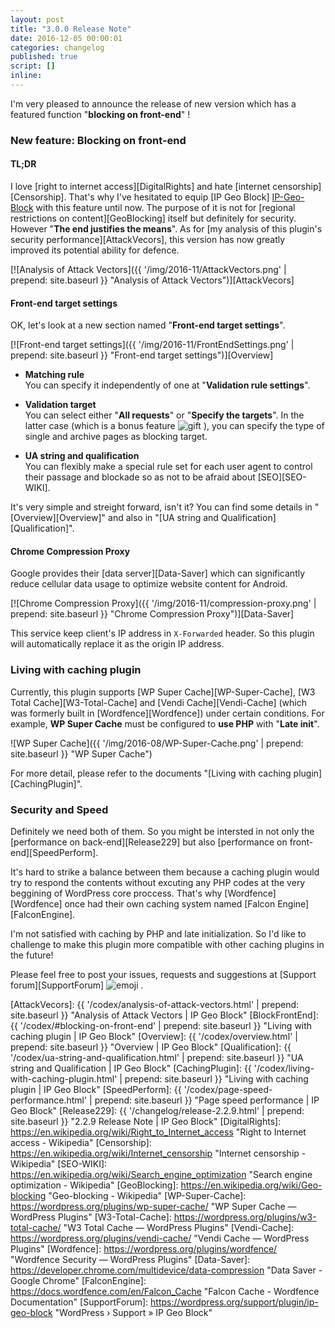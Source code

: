 ```yaml
---
layout: post
title: "3.0.0 Release Note"
date: 2016-12-05 00:00:01
categories: changelog
published: true
script: []
inline:
---
```


I'm very pleased to announce the release of new version which has a featured 
function "**blocking on front-end**" !

<!--more-->

### New feature: Blocking on front-end ###

#### TL;DR ####

I love [right to internet access][DigitalRights] and hate [internet 
censorship][Censorship]. That's why I've hesitated to equip [IP Geo Block]
[IP-Geo-Block] with this feature until now. The purpose of it is not for 
[regional restrictions on content][GeoBlocking] itself but definitely for 
security. However "**The end justifies the means**". As for 
  [my analysis of this plugin's security performance][AttackVecors], 
this version has now greatly improved its potential ability for defence.

[![Analysis of Attack Vectors]({{ '/img/2016-11/AttackVectors.png' | prepend: site.baseurl }}
  "Analysis of Attack Vectors")][AttackVecors]

#### Front-end target settings ####

OK, let's look at a new section named "**Front-end target settings**".

[![Front-end target settings]({{ '/img/2016-11/FrontEndSettings.png' | prepend: site.baseurl }}
  "Front-end target settings")][Overview]

- **Matching rule**  
  You can specify it independently of one at "**Validation rule settings**".

- **Validation target**  
  You can select either "**All requests**" or "**Specify the targets**".
  In the latter case (which is a bonus feature <span class="emoji">
  ![gift](https://assets-cdn.github.com/images/icons/emoji/unicode/1f381.png)
  </span>), you can specify the type of single and archive pages as blocking 
  target.

- **UA string and qualification**  
  You can flexibly make a special rule set for each user agent to control 
  their passage and blockade so as not to be afraid about [SEO][SEO-WIKI].

It's very simple and streight forward, isn't it? You can find some details
in "[Overview][Overview]" and also 
in "[UA string and Qualification][Qualification]".

#### Chrome Compression Proxy ####

Google provides their [data server][Data-Saver] which can significantly reduce 
cellular data usage to optimize website content for Android.

[![Chrome Compression Proxy]({{ '/img/2016-11/compression-proxy.png' | prepend: site.baseurl }}
  "Chrome Compression Proxy")][Data-Saver]

This service keep client's IP address in `X-Forwarded` header. So this plugin 
will automatically replace it as the origin IP address.

### Living with caching plugin ###

Currently, this plugin supports 
  [WP Super Cache][WP-Super-Cache],
  [W3 Total Cache][W3-Total-Cache] and
  [Vendi Cache][Vendi-Cache] (which was formerly built in
  [Wordfence][Wordfence])
under certain conditions. For example, **WP Super Cache** must be configured 
to **use PHP** with "**Late init**".

![WP Super Cache]({{ '/img/2016-08/WP-Super-Cache.png' | prepend: site.baseurl }}
 "WP Super Cache")

For more detail, please refer to the documents "[Living with caching plugin]
[CachingPlugin]".

### Security and Speed ###

Definitely we need both of them. So you might be intersted in not only the 
[performance on back-end][Release229] but also 
[performance on front-end][SpeedPerform].

It's hard to strike a balance between them because a caching plugin would try 
to respond the contents without excuting any PHP codes at the very beggining 
of WordPress core proccess. That's why [Wordfence][Wordfence] once had their 
own caching system named [Falcon Engine][FalconEngine].

I'm not satisfied with caching by PHP and late initialization. So I'd like to 
challenge to make this plugin more compatible with other caching plugins in 
the future!

Please feel free to post your issues, requests and suggestions at 
[Support forum][SupportForum] <span class="emoji">
![emoji](https://assets-cdn.github.com/images/icons/emoji/unicode/1f477.png)
</span>.

[IP-Geo-Block]:   https://wordpress.org/plugins/ip-geo-block/ "WordPress › IP Geo Block « WordPress Plugins"
[AttackVecors]:   {{ '/codex/analysis-of-attack-vectors.html'  | prepend: site.baseurl }} "Analysis of Attack Vectors | IP Geo Block"
[BlockFrontEnd]:  {{ '/codex/#blocking-on-front-end'           | prepend: site.baseurl }} "Living with caching plugin | IP Geo Block"
[Overview]:       {{ '/codex/overview.html'                    | prepend: site.baseurl }} "Overview | IP Geo Block"
[Qualification]:  {{ '/codex/ua-string-and-qualification.html' | prepend: site.baseurl }} "UA string and Qualification | IP Geo Block"
[CachingPlugin]:  {{ '/codex/living-with-caching-plugin.html'  | prepend: site.baseurl }} "Living with caching plugin | IP Geo Block"
[SpeedPerform]:   {{ '/codex/page-speed-performance.html'      | prepend: site.baseurl }} "Page speed performance | IP Geo Block"
[Release229]:     {{ '/changelog/release-2.2.9.html'           | prepend: site.baseurl }} "2.2.9 Release Note | IP Geo Block"
[DigitalRights]:  https://en.wikipedia.org/wiki/Right_to_Internet_access "Right to Internet access - Wikipedia"
[Censorship]:     https://en.wikipedia.org/wiki/Internet_censorship "Internet censorship - Wikipedia"
[SEO-WIKI]:       https://en.wikipedia.org/wiki/Search_engine_optimization "Search engine optimization - Wikipedia"
[GeoBlocking]:    https://en.wikipedia.org/wiki/Geo-blocking "Geo-blocking - Wikipedia"
[WP-Super-Cache]: https://wordpress.org/plugins/wp-super-cache/ "WP Super Cache &mdash; WordPress Plugins"
[W3-Total-Cache]: https://wordpress.org/plugins/w3-total-cache/ "W3 Total Cache &mdash; WordPress Plugins"
[Vendi-Cache]:    https://wordpress.org/plugins/vendi-cache/ "Vendi Cache &mdash; WordPress Plugins"
[Wordfence]:      https://wordpress.org/plugins/wordfence/ "Wordfence Security &mdash; WordPress Plugins"
[Data-Saver]:     https://developer.chrome.com/multidevice/data-compression "Data Saver - Google Chrome"
[FalconEngine]:   https://docs.wordfence.com/en/Falcon_Cache "Falcon Cache - Wordfence Documentation"
[SupportForum]:   https://wordpress.org/support/plugin/ip-geo-block "WordPress &#8250; Support &raquo; IP Geo Block"
